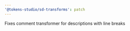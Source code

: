 ```yaml
---
'@tokens-studio/sd-transforms': patch
---
```


Fixes comment transformer for descriptions with line breaks
